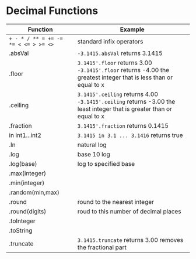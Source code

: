 # Decimal Functions
Function|Example
-|-
`+ - * / ** = += -= *= < <= > >= <>`| standard infix operators
.absVal|`-3.1415.absVal` returns 3.1415
.floor|`3.1415'.floor` returns 3.00 `-3.1415'.floor` returns -4.00 the greatest integer that is less than or equal to x
.ceiling|`3.1415'.ceiling` returns 4.00 `-3.1415'.ceiling` returns -3.00 the least integer that is greater than or equal to x
.fraction|`3.1415'.fraction` returns 0.1415
 in int1...int2|`3.1415 in 3.1 ... 3.1416` returns true
.ln| natural log
.log|base 10 log
.log(base)|log to specified base
.max(integer)|
.min(integer)|
.random(min,max)|
.round| round to the nearest integer
.round(digits)| roud to this number of decimal places
.toInteger|
.toString|
.truncate|`3.1415.truncate` returns 3.00 removes the fractional part
